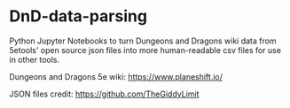 # DnD-data-parsing
Python Jupyter Notebooks to turn Dungeons and Dragons wiki data from 5etools' open source json files into more human-readable csv files for use in other tools.

Dungeons and Dragons 5e wiki: https://www.planeshift.io/

JSON files credit: https://github.com/TheGiddyLimit
